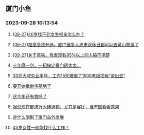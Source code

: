 ## 厦门小鱼 
### 2023-09-28 10:13:54

1. [[09-27]40岁找不到女生相亲怎么办？](http://bbs.xmfish.com/read-htm-tid-18079971.html)

2. [[09-27]福厦高铁开通，厦门很多人周末双休日都可以去黄山旅游了](http://bbs.xmfish.com/read-htm-tid-18080075.html)

3. [[09-27]关于高铁，我发现有95%以上的人搞不清楚](http://bbs.xmfish.com/read-htm-tid-18080012.html)

4. [十年磨一剑，一招搞定豪门阔太太。](http://bbs.xmfish.com/read-htm-tid-18080056.html)

5. [30岁大叔失业半年，工作15天被骗了1500老板把我“请出去”](http://bbs.xmfish.com/read-htm-tid-18080025.html)

6. [要开始批新宅基地了](http://bbs.xmfish.com/read-htm-tid-18080087.html)

7. [这今年还有救吗？](http://bbs.xmfish.com/read-htm-tid-18080094.html)

8. [据说现在都流行大砖通铺，尤其是客厅，谁有图看看效果](http://bbs.xmfish.com/read-htm-tid-18080088.html)

9. [是什么限制了厦门岛外发展](http://bbs.xmfish.com/read-htm-tid-18080191.html)

10. [45岁女性一般能找什么工作？](http://bbs.xmfish.com/read-htm-tid-18080229.html)

